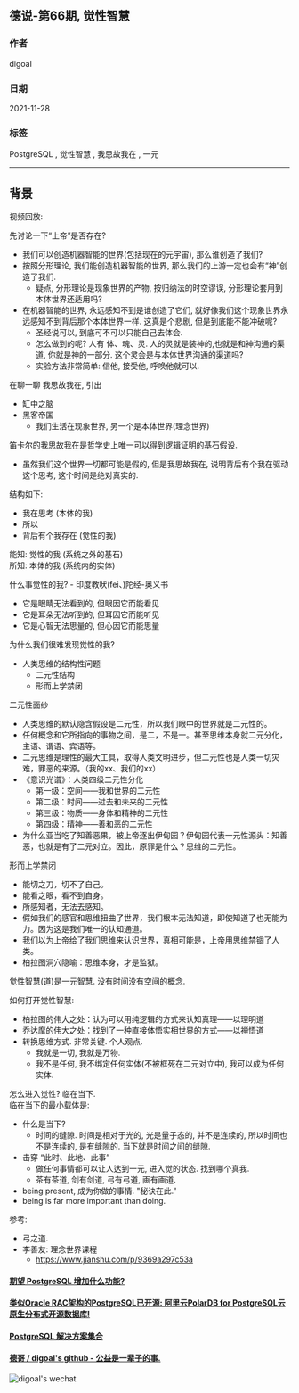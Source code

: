 ## 德说-第66期, 觉性智慧         
              
### 作者              
digoal              
              
### 日期              
2021-11-28             
              
### 标签           
PostgreSQL , 觉性智慧 , 我思故我在 , 一元          
            
----            
            
## 背景            
视频回放:      
    
先讨论一下“上帝”是否存在?   
- 我们可以创造机器智能的世界(包括现在的元宇宙), 那么谁创造了我们?  
- 按照分形理论, 我们能创造机器智能的世界, 那么我们的上游一定也会有“神”创造了我们.  
    - 疑点, 分形理论是现象世界的产物, 按归纳法的时空谬误, 分形理论套用到本体世界还适用吗? 
- 在机器智能的世界, 永远感知不到是谁创造了它们, 就好像我们这个现象世界永远感知不到背后那个本体世界一样. 这真是个悲剧, 但是到底能不能冲破呢?    
    - 圣经说可以, 到底可不可以只能自己去体会.  
    - 怎么做到的呢? 人有 体、魂、灵. 人的灵就是装神的,也就是和神沟通的渠道, 你就是神的一部分. 这个灵会是与本体世界沟通的渠道吗?  
    - 实验方法非常简单: 信他, 接受他, 呼唤他就可以.  
   
   
在聊一聊 我思故我在, 引出    
- 缸中之脑    
- 黑客帝国    
    - 我们生活在现象世界, 另一个是本体世界(理念世界)    
    
笛卡尔的我思故我在是哲学史上唯一可以得到逻辑证明的基石假设.     
- 虽然我们这个世界一切都可能是假的, 但是我思故我在, 说明背后有个我在驱动这个思考, 这个时间是绝对真实的.   
    
结构如下:     
- 我在思考 (本体的我)    
- 所以    
- 背后有个我存在 (觉性的我)    
    
能知: 觉性的我 (系统之外的基石)    
所知: 本体的我 (系统内的实体)    
    
什么事觉性的我?  - 印度教吠(fei、)陀经-奥义书    
- 它是眼睛无法看到的, 但眼因它而能看见    
- 它是耳朵无法听到的, 但耳因它而能听见    
- 它是心智无法思量的, 但心因它而能思量    
    
为什么我们很难发现觉性的我?     
- 人类思维的结构性问题    
    - 二元性结构    
    - 形而上学禁闭    
  
二元性面纱  
- 人类思维的默认隐含假设是二元性，所以我们眼中的世界就是二元性的。  
- 任何概念和它所指向的事物之间，是二，不是一。甚至思维本身就二元分化，主语、谓语、宾语等。  
- 二元思维是理性的最大工具，取得人类文明进步，但二元性也是人类一切灾难，罪恶的来源。（我的xx、我们的xx）  
- 《意识光谱》：人类四级二元性分化  
    - 第一级：空间——我和世界的二元性  
    - 第二级：时间——过去和未来的二元性  
    - 第三级：物质——身体和精神的二元性  
    - 第四级：精神——善和恶的二元性  
- 为什么亚当吃了知善恶果，被上帝逐出伊甸园？伊甸园代表一元性源头：知善恶，也就是有了二元对立。因此，原罪是什么？思维的二元性。  
  
形而上学禁闭  
- 能切之刀，切不了自己。  
- 能看之眼，看不到自身。  
- 所感知者，无法去感知。  
- 假如我们的感官和思维扭曲了世界，我们根本无法知道，即使知道了也无能为力。因为这是我们唯一的认知通道。  
- 我们以为上帝给了我们思维来认识世界，真相可能是，上帝用思维禁锢了人类。  
- 柏拉图洞穴隐喻：思维本身，才是监狱。  
    
觉性智慧(道)是一元智慧.  没有时间没有空间的概念.      
  
如何打开觉性智慧:     
- 柏拉图的伟大之处：认为可以用纯逻辑的方式来认知真理——以理明道   
- 乔达摩的伟大之处：找到了一种直接体悟实相世界的方式——以禅悟道   
- 转换思维方式.  非常关键.  个人观点.     
    - 我就是一切, 我就是万物.     
    - 我不是任何, 我不绑定任何实体(不被框死在二元对立中), 我可以成为任何实体.     
    
怎么进入觉性? 临在当下.     
临在当下的最小载体是:      
- 什么是当下?    
    - 时间的缝隙. 时间是相对于光的, 光是量子态的, 并不是连续的, 所以时间也不是连续的, 是有缝隙的. 当下就是时间之间的缝隙.      
- 击穿 “此时、此地、此事”      
    - 做任何事情都可以让人达到一元, 进入觉的状态. 找到哪个真我.      
    - 茶有茶道, 剑有剑道, 弓有弓道, 画有画道.      
- being present, 成为你做的事情. "秘诀在此."    
- being is far more important than doing.       
    
    
参考:    
- 弓之道.     
- 李善友: 理念世界课程    
    - https://www.jianshu.com/p/9369a297c53a  
    
  
  
#### [期望 PostgreSQL 增加什么功能?](https://github.com/digoal/blog/issues/76 "269ac3d1c492e938c0191101c7238216")
  
  
#### [类似Oracle RAC架构的PostgreSQL已开源: 阿里云PolarDB for PostgreSQL云原生分布式开源数据库!](https://github.com/ApsaraDB/PolarDB-for-PostgreSQL "57258f76c37864c6e6d23383d05714ea")
  
  
#### [PostgreSQL 解决方案集合](https://yq.aliyun.com/topic/118 "40cff096e9ed7122c512b35d8561d9c8")
  
  
#### [德哥 / digoal's github - 公益是一辈子的事.](https://github.com/digoal/blog/blob/master/README.md "22709685feb7cab07d30f30387f0a9ae")
  
  
![digoal's wechat](../pic/digoal_weixin.jpg "f7ad92eeba24523fd47a6e1a0e691b59")
  
